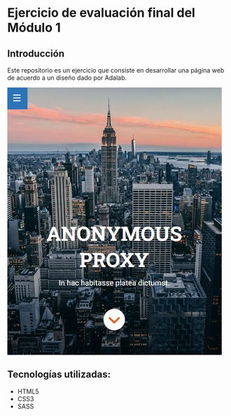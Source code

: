 # Ejercicio de evaluación final del Módulo 1

## Introducción

Este repositorio es un ejercicio que consiste en desarrollar una página web de acuerdo a un diseño dado por Adalab.

![Imagen de introducción](/public/images/web.jpg)


## Tecnologías utilizadas:

- HTML5
- CSS3
- SASS